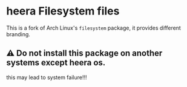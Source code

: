 # heera  Filesystem files
This is a fork of Arch Linux's `filesystem` package, it provides different branding.
## :warning: Do not install this package on another systems except heera os.
this may lead to system failure!!!
